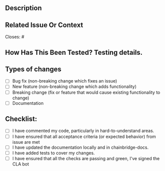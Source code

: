 <!--- Provide a general summary of your changes in the Title above -->

## Description
<!--- Describe your changes in detail -->

## Related Issue Or Context
<!--- If suggesting a new feature or change, please discuss it in an issue first -->
<!--- If fixing a bug, there should be an issue describing it with steps to reproduce -->
<!--- Otherwise, describe context and motivation for change herre -->

Closes: #<issue>

## How Has This Been Tested? Testing details.
<!--- Please describe in detail how you tested your changes. -->
<!--- Include details of your testing environment, and the tests you ran to -->
<!--- see how your change affects other areas of the code, etc. -->

## Types of changes
<!--- What types of changes does your code introduce? Put an `x` in all the boxes that apply: -->
- [ ] Bug fix (non-breaking change which fixes an issue)
- [ ] New feature (non-breaking change which adds functionality)
- [ ] Breaking change (fix or feature that would cause existing functionality to change)
- [ ] Documentation

## Checklist:
<!--- Go over all the following points, and put an `x` in all the boxes that apply. -->
<!--- If you're unsure about any of these, don't hesitate to ask. We're here to help! -->
- [ ] I have commented my code, particularly in hard-to-understand areas.
- [ ] I have ensured that all acceptance criteria (or expected behavior) from issue are met
- [ ] I have updated the documentation locally and in chainbridge-docs.
- [ ] I have added tests to cover my changes.
- [ ] I have ensured that all the checks are passing and green, I've signed the CLA bot
